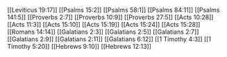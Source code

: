 [[Leviticus 19:17]]
[[Psalms 15:2]]
[[Psalms 58:1]]
[[Psalms 84:11]]
[[Psalms 141:5]]
[[Proverbs 2:7]]
[[Proverbs 10:9]]
[[Proverbs 27:5]]
[[Acts 10:28]]
[[Acts 11:3]]
[[Acts 15:10]]
[[Acts 15:19]]
[[Acts 15:24]]
[[Acts 15:28]]
[[Romans 14:14]]
[[Galatians 2:3]]
[[Galatians 2:5]]
[[Galatians 2:7]]
[[Galatians 2:9]]
[[Galatians 2:11]]
[[Galatians 6:12]]
[[1 Timothy 4:3]]
[[1 Timothy 5:20]]
[[Hebrews 9:10]]
[[Hebrews 12:13]]
